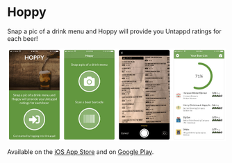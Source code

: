 # Hoppy

Snap a pic of a drink menu and Hoppy will provide you Untappd ratings for each beer!

![hoppy screens](readme.png)

Available on the [iOS App Store](https://itunes.apple.com/us/app/hoppy-discover-beer-ratings/id1406526158?ls=1&mt=8) and on [Google Play]().
